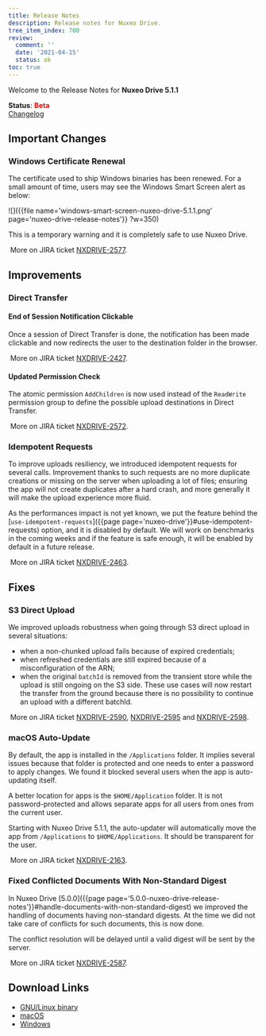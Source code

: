 ```yaml
---
title: Release Notes
description: Release notes for Nuxeo Drive.
tree_item_index: 700
review:
  comment: ''
  date: '2021-04-15'
  status: ok
toc: true
---
```


Welcome to the Release Notes for **Nuxeo Drive 5.1.1**

**Status**: <font color="#ff0000">**Beta**</font> </br>
<i class="fa fa-long-arrow-right" aria-hidden="true"></i> [Changelog](https://github.com/nuxeo/nuxeo-drive/blob/master/docs/changes/5.1.1.md)

## Important Changes

### Windows Certificate Renewal

The certificate used to ship Windows binaries has been renewed. For a small amount of time, users may see the Windows Smart Screen alert as below:

![]({{file name='windows-smart-screen-nuxeo-drive-5.1.1.png' page='nuxeo-drive-release-notes'}} ?w=350)

This is a temporary warning and it is completely safe to use Nuxeo Drive.

<i class="fa fa-long-arrow-right" aria-hidden="true"></i>&nbsp;More on JIRA ticket [NXDRIVE-2577](https://jira.nuxeo.com/browse/NXDRIVE-2577).

## Improvements

### Direct Transfer

#### End of Session Notification Clickable

Once a session of Direct Transfer is done, the notification has been made clickable and now redirects the user to the destination folder in the browser.

<i class="fa fa-long-arrow-right" aria-hidden="true"></i>&nbsp;More on JIRA ticket [NXDRIVE-2427](https://jira.nuxeo.com/browse/NXDRIVE-2427).

#### Updated Permission Check

The atomic permission `AddChildren` is now used instead of the `ReadWrite` permission group to define the possible upload destinations in Direct Transfer.

<i class="fa fa-long-arrow-right" aria-hidden="true"></i>&nbsp;More on JIRA ticket [NXDRIVE-2572](https://jira.nuxeo.com/browse/NXDRIVE-2572).

### Idempotent Requests

To improve uploads resiliency, we introduced idempotent requests for several calls.
Improvement thanks to such requests are no more duplicate creations or missing on the server when uploading a lot of files; ensuring the app will not create duplicates after a hard crash, and more generally it will make the upload experience more fluid.

As the performances impact is not yet known, we put the feature behind the [`use-idempotent-requests`]({{page page='nuxeo-drive'}}#use-idempotent-requests) option, and it is disabled by default. We will work on benchmarks in the coming weeks and if the feature is safe enough, it will be enabled by default in a future release.

<i class="fa fa-long-arrow-right" aria-hidden="true"></i>&nbsp;More on JIRA ticket [NXDRIVE-2463](https://jira.nuxeo.com/browse/NXDRIVE-2463).

## Fixes

### S3 Direct Upload

We improved uploads robustness when going through S3 direct upload in several situations:
- when a non-chunked upload fails because of expired credentials;
- when refreshed credentials are still expired because of a misconfiguration of the ARN;
- when the original `batchId` is removed from the transient store while the upload is still ongoing on the S3 side.
These use cases will now restart the transfer from the ground because there is no possibility to continue an upload with a different batchId.

<i class="fa fa-long-arrow-right" aria-hidden="true"></i>&nbsp;More on JIRA ticket [NXDRIVE-2590](https://jira.nuxeo.com/browse/NXDRIVE-2590), [NXDRIVE-2595](https://jira.nuxeo.com/browse/NXDRIVE-2595) and [NXDRIVE-2598](https://jira.nuxeo.com/browse/NXDRIVE-2598).

### macOS Auto-Update

By default, the app is installed in the `/Applications` folder. It implies several issues because that folder is protected and one needs to enter a password to apply changes. We found it blocked several users when the app is auto-updating itself.

A better location for apps is the `$HOME/Application` folder. It is not password-protected and allows separate apps for all users from ones from the current user.

Starting with Nuxeo Drive 5.1.1, the auto-updater will automatically move the app from `/Applications` to `$HOME/Applications`. It should be transparent for the user.

<i class="fa fa-long-arrow-right" aria-hidden="true"></i>&nbsp;More on JIRA ticket [NXDRIVE-2163](https://jira.nuxeo.com/browse/NXDRIVE-2163).


### Fixed Conflicted Documents With Non-Standard Digest

In Nuxeo Drive [5.0.0]({{page page='5.0.0-nuxeo-drive-release-notes'}}#handle-documents-with-non-standard-digest) we improved the handling of documents having non-standard digests. At the time we did not take care of conflicts for such documents, this is now done.

The conflict resolution will be delayed until a valid digest will be sent by the server.

<i class="fa fa-long-arrow-right" aria-hidden="true"></i>&nbsp;More on JIRA ticket [NXDRIVE-2587](https://jira.nuxeo.com/browse/NXDRIVE-2587).

## Download Links

- [GNU/Linux binary](https://community.nuxeo.com/static/drive-updates/beta/nuxeo-drive-5.1.1-x86_64.AppImage)
- [macOS](https://community.nuxeo.com/static/drive-updates/beta/nuxeo-drive-5.1.1.dmg)
- [Windows](https://community.nuxeo.com/static/drive-updates/beta/nuxeo-drive-5.1.1.exe)
